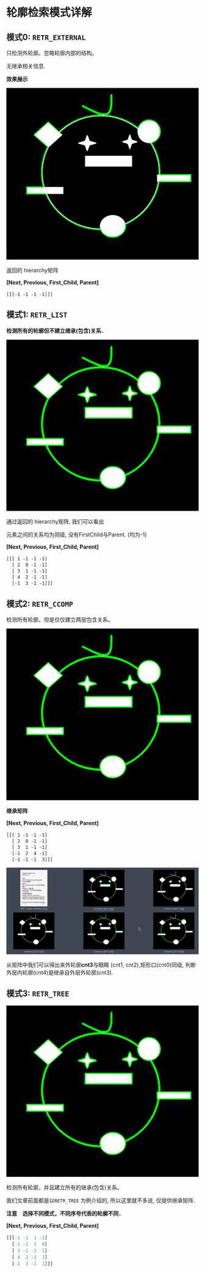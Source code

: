 # 轮廓检索模式详解

## 模式0: `RETR_EXTERNAL`

只检测外轮廓。忽略轮廓内部的结构。

无继承相关信息.

**效果展示**

![countours_part_all_mode_0.png](./image/countours_part_all_mode_0.png)

返回的 hierarchy矩阵

 **[Next, Previous, First_Child, Parent]**

```
[[[-1 -1 -1 -1]]]
```



## 模式1: `RETR_LIST`

**检测所有的轮廓但不建立继承(包含)关系．**

![countours_part_all_mode_1.png](./image/countours_part_all_mode_1.png)

通过返回的 hierarchy矩阵, 我们可以看出

元素之间的关系均为同级, 没有FirstChild与Parent. (均为-1)

 **[Next, Previous, First_Child, Parent]**

```
[[[ 1 -1 -1 -1]
  [ 2  0 -1 -1]
  [ 3  1 -1 -1]
  [ 4  2 -1 -1]
  [-1  3 -1 -1]]]
```



## 模式2: `RETR_CCOMP`

检测所有轮廓，但是仅仅建立两层包含关系。

![countours_part_all_mode_2](./image/countours_part_all_mode_2.png)

**继承矩阵**

 **[Next, Previous, First_Child, Parent]**

```
[[[ 1 -1 -1 -1]
  [ 2  0 -1 -1]
  [ 3  1 -1 -1]
  [-1  2  4 -1]
  [-1 -1 -1  3]]]
```

![Screenshot_20180211_115822.png](./image/Screenshot_20180211_115822.png)

从矩阵中我们可以得出来外轮廓**cnt3**与眼睛 (cnt1, cnt2),矩形口(cnt0)同级,  判断外层内轮廓(cnt4)是继承自外层外轮廓(cnt3).



## 模式3: `RETR_TREE`

![countours_part_all_mode_3](./image/countours_part_all_mode_3.png)

 检测所有轮廓，并且建立所有的继承(包含)关系。

我们文章前面都是以`RETR_TREE` 为例介绍的, 所以这里就不多说, 仅提供继承矩阵.

**注意　选择不同模式，不同序号代表的轮廓不同．**

 **[Next, Previous, First_Child, Parent]**

```python
[[[-1 -1  1 -1]
  [-1 -1  2  0]
  [ 3 -1 -1  1]
  [ 4  2 -1  1]
  [-1  3 -1  1]]]
```